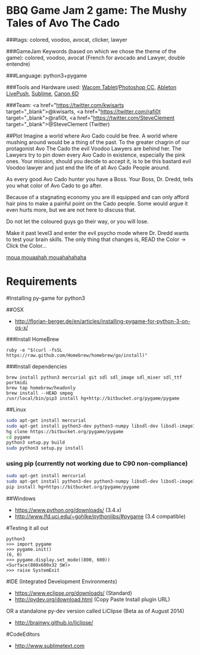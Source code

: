 # BBQ Game Jam 2 game: The Mushy Tales of Avo The Cado

###tags: colored, voodoo, avocat, clicker, lawyer

###GameJam Keywords (based on which we chose the theme of the game): colored, voodoo, avocat (French for avocado and Lawyer, double entendre)

###Language: python3+pygame

###Tools and Hardware used: <a href="https://en.wikipedia.org/wiki/Wacom_(company)#Intuos" target="_blank">Wacom </a><a href="http://www.wacom.com/en/de/creative/intuos-pro-m">Tablet</a>/<a href="https://www.adobe.com/lu_en/products/photoshop.html" target="_blank">Photoshop CC</a>, <a href="https://en.wikipedia.org/wiki/Ableton_Live" target="_blank">Ableton Live</a><a href="https://www.ableton.com/en/push/" target="_blank">Push</a>, <a href="https://en.wikipedia.org/wiki/Sublime_Text" target="_blank">Sublime</a>, <a href="https://en.wikipedia.org/wiki/Canon_EOS_6D" target="_blank">Canon 6D</a>

###Team: <a href="https://twitter.com/kwisarts target="_blank">@kwisarts</a>, <a href="https://twitter.com/rafi0t target="_blank">@rafi0t, <a href="https://twitter.com/SteveClement target="_blank">@SteveClement</a> (Twitter)

##Plot
Imagine a world where Avo Cado could be free. A world where mushing around would be a thing of the past.
To the greater chagrin of our protagonist Avo The Cado the evil Voodoo Lawyers are behind her.
The Lawyers try to pin down every Avo Cado in existence, especially the pink ones.
Your mission, should you decide to accept it, is to be this bastard evil Voodoo lawyer and just end the life of all Avo Cado People around.

As every good Avo Cado hunter you have a Boss. Your Boss, Dr. Dredd, tells you what color of Avo Cado to go after.

Because of a stagnating economy you are ill equipped and can only afford hair pins to make a painful point on the Cado people.
Some would argue it even hurts more, but we are not here to discuss that.

Do not let the coloured guys go their way, or you will lose.

Make it past level3 and enter the evil psycho mode where Dr. Dredd wants to test your brain skills.
The only thing that changes is, READ the Color -> Click the Color…

<a href="https://www.youtube.com/watch?v=JfUM5xHUY4M" target="_blank">moua mouaahah mouahahahaha</a>


# Requirements

#Installing py-game for python3

##OSX

* http://florian-berger.de/en/articles/installing-pygame-for-python-3-on-os-x/

###Install HomeBrew

```
ruby -e "$(curl -fsSL https://raw.github.com/Homebrew/homebrew/go/install)"
```

###Install dependencies

```
brew install python3 mercurial git sdl sdl_image sdl_mixer sdl_ttf portmidi
brew tap homebrew/headonly
brew install --HEAD smpeg
/usr/local/bin/pip3 install hg+http://bitbucket.org/pygame/pygame
```

##Linux 

```bash
sudo apt-get install mercurial
sudo apt-get install python3-dev python3-numpy libsdl-dev libsdl-image1.2-dev libsdl-mixer1.2-dev libsdl-ttf2.0-dev libsmpeg-dev libportmidi-dev libavformat-dev libswscale-dev libjpeg-dev libfreetype6-dev
hg clone https://bitbucket.org/pygame/pygame
cd pygame
python3 setup.py build
sudo python3 setup.py install
```

### using pip (currently not working due to C90 non-compliance)
```bash
sudo apt-get install mercurial
sudo apt-get install python3-dev python3-numpy libsdl-dev libsdl-image1.2-dev libsdl-mixer1.2-dev libsdl-ttf2.0-dev libsmpeg-dev libportmidi-dev libavformat-dev libswscale-dev libjpeg-dev libfreetype6-dev
pip install hg+https://bitbucket.org/pygame/pygame
```


##Windows

* https://www.python.org/downloads/ (3.4.x)
* http://www.lfd.uci.edu/~gohlke/pythonlibs/#pygame (3.4 compatible)

#Testing it all out

```
python3
>>> import pygame
>>> pygame.init()
(6, 0)
>>> pygame.display.set_mode((800, 600))
<Surface(800x600x32 SW)>
>>> raise SystemExit
```

#IDE (Integrated Development Environments)

* https://www.eclipse.org/downloads/ (Standard)
* http://pydev.org/download.html (Copy Paste Install plugin URL)

OR a standalone py-dev version called LiClipse (Beta as of August 2014)

* http://brainwy.github.io/liclipse/

#CodeEditors

* http://www.sublimetext.com
